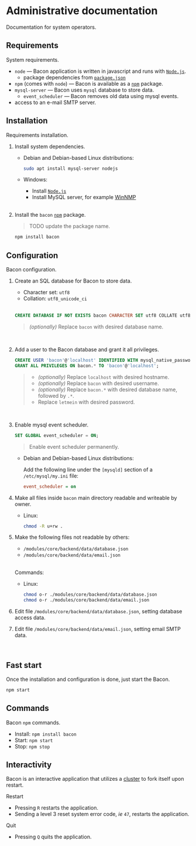 # Administrative documentation
Documentation for system operators.

## Requirements
System requirements.

- `node` — Bacon application is written in javascript and runs with [`Node.js`](https://nodejs.org).
	- package dependencies from [`package.json`](/package.json)
- `npm` (comes with `node`) — Bacon is available as a [`npm`](https://www.npmjs.com) package.
- `mysql-server` — Bacon uses `mysql` database to store data.
	- `event_scheduler` — Bacon removes old data using mysql events.
- access to an e-mail SMTP server.

## Installation
Requirements installation.

1. Install system dependencies.

	- Debian and Debian-based Linux distributions:

		```bash
		sudo apt install mysql-server nodejs
		```

	- Windows:

		- Install [`Node.js`](https://nodejs.org)
		- Install MySQL server, for example [WinNMP](https://winnmp.wtriple.com)

	<br>

1. Install the `bacon` [`npm`](https://www.npmjs.com) package.

	> TODO update the package name.

	```bash
	npm install bacon
	```

## Configuration
Bacon configuration.

1. Create an SQL database for Bacon to store data.

	- Character set: `utf8`
	- Collation: `utf8_unicode_ci`

	<br>

	```sql
	CREATE DATABASE IF NOT EXISTS bacon CHARACTER SET utf8 COLLATE utf8_unicode_ci;
	```

	> *(optionally)* Replace `bacon` with desired database name.

	<br>

1. Add a user to the Bacon database and grant it all privileges.

	```sql
	CREATE USER 'bacon'@'localhost' IDENTIFIED WITH mysql_native_password BY 'letmein';
	GRANT ALL PRIVILEGES ON bacon.* TO 'bacon'@'localhost';
	```

	> - *(optionally)* Replace `localhost` with desired hostname.
	> - *(optionally)* Replace `bacon` with desired username.
	> - *(optionally)* Replace `bacon.*` with desired database name, followed by `.*`.
	> - Replace `letmein` with desired password.

	<br>

1. Enable mysql event scheduler.

	```sql
	SET GLOBAL event_scheduler = ON;
	```

	> Enable event scheduler permanently.

	- Debian and Debian-based Linux distributions:

		Add the following line under the `[mysqld]` section of a `/etc/mysql/my.ini` file:

		```ini
		event_scheduler = on
		```

1. Make all files inside `bacon` main directory readable and writeable by owner.

	- Linux:

		```bash
		chmod -R u+rw .
		```

1. Make the following files not readable by others:

	- `/modules/core/backend/data/database.json`
	- `/modules/core/backend/data/email.json`

	<br> Commands:

	- Linux:

		```bash
		chmod o-r ./modules/core/backend/data/database.json
		chmod o-r ./modules/core/backend/data/email.json
		```

1. Edit file `/modules/core/backend/data/database.json`, setting database access data.
1. Edit file `/modules/core/backend/data/email.json`, setting email SMTP data.

<br>

## Fast start
Once the installation and configuration is done, just start the Bacon.

```bash
npm start
```

## Commands
Bacon `npm` commands.

- Install: `npm install bacon`
- Start: `npm start`
- Stop: `npm stop`

## Interactivity
Bacon is an interactive application that utilizes a [cluster](https://nodejs.org/api/cluster.html) to fork itself upon restart.

Restart
- Pressing `R` restarts the application.
- Sending a level 3 reset system error code, *ie* `47`, restarts the application.

Quit
- Pressing `Q` quits the application.